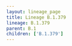 ```yaml
---
layout: lineage_page
title: Lineage B.1.379
lineage: B.1.379
parent: B.1
children: ['B.1.379']
---
```

